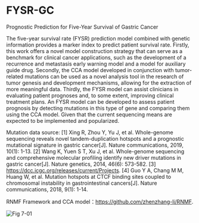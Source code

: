 # FYSR-GC
Prognostic Prediction for Five-Year Survival of Gastric Cancer

The five-year survival rate (FYSR) prediction model combined with genetic information provides a marker index to predict patient survival rate. Firstly, this work offers a novel model construction strategy that can serve as a benchmark for clinical cancer applications, such as the development of a recurrence and metastasis early warning model and a model for auxiliary guide drug. Secondly, the CCA model developed in conjunction with tumor-related mutations can be used as a novel analysis tool in the research of tumor genesis and development mechanisms, allowing for the extraction of more meaningful data. Thirdly, the FYSR model can assist clinicians in evaluating patient prognoses and, to some extent, improving clinical treatment plans. An FYSR model can be developed to assess patient prognosis by detecting mutations in this type of gene and comparing them using the CCA model. Given that the current sequencing means are expected to be implemented and popularized.

Mutation data source:
[1] Xing R, Zhou Y, Yu J, et al. Whole-genome sequencing reveals novel tandem-duplication hotspots and a prognostic mutational signature in gastric cancer[J]. Nature communications, 2019, 10(1): 1-13.
[2] Wang K, Yuen S T, Xu J, et al. Whole-genome sequencing and comprehensive molecular profiling identify new driver mutations in gastric cancer[J]. Nature genetics, 2014, 46(6): 573-582.
[3] https://dcc.icgc.org/releases/current/Projects.
[4] Guo Y A, Chang M M, Huang W, et al. Mutation hotspots at CTCF binding sites coupled to chromosomal instability in gastrointestinal cancers[J]. Nature communications, 2018, 9(1): 1-14.

RNMF Framework and CCA model：https://github.com/zhenzhang-li/RNMF.


![Fig  7-01](https://user-images.githubusercontent.com/78481822/224526256-b2b74378-4d63-48b9-95b6-db0d83b7a65f.png)
